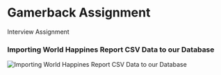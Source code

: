 # Gamerback Assignment
 Interview Assignment

<h3>Importing World Happines Report CSV Data to our Database</h3>

![Importing World Happines Report CSV Data to our Database](https://user-images.githubusercontent.com/45453099/125162917-2ebfa900-e1a8-11eb-9a6b-4e3d8777af03.jpeg)
